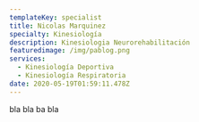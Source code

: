 ```yaml
---
templateKey: specialist
title: Nicolas Marquinez
specialty: Kinesiología
description: Kinesiologia Neurorehabilitación
featuredimage: /img/pablog.png
services:
  - Kinesiología Deportiva
  - Kinesiología Respiratoria
date: 2020-05-19T01:59:11.478Z
---
```

bla bla ba bla